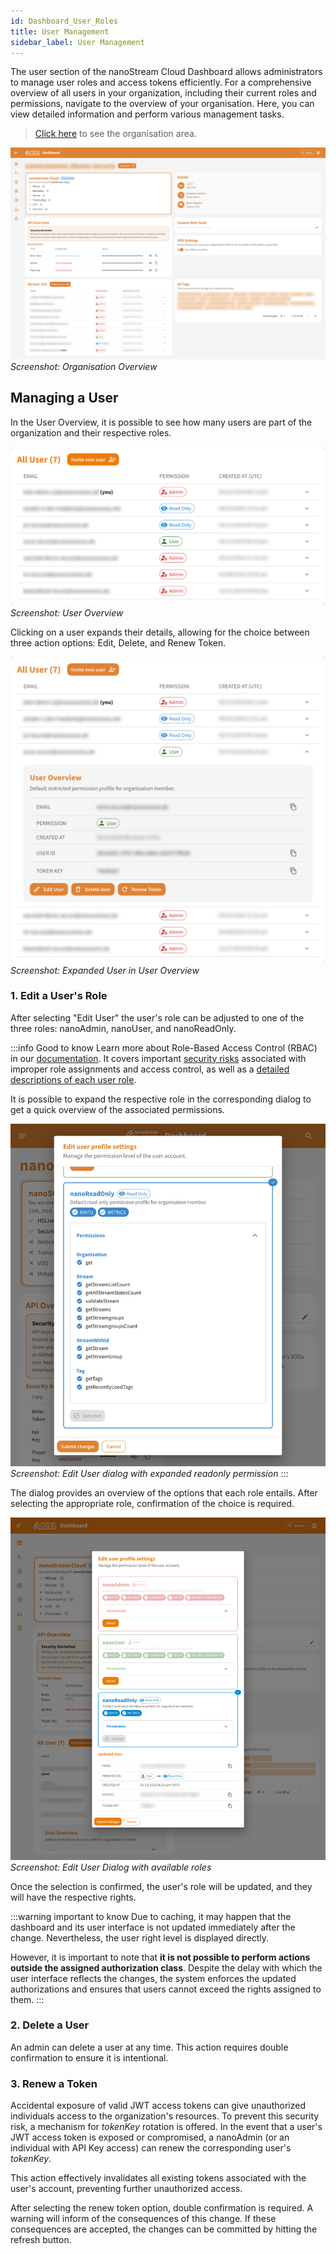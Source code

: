 ```yaml
---
id: Dashboard_User_Roles
title: User Management
sidebar_label: User Management
---
```


The user section of the nanoStream Cloud Dashboard allows administrators to manage user roles and access tokens efficiently. For a comprehensive overview of all users in your organization, including their current roles and permissions, navigate to the  overview of your organisation. Here, you can view detailed information and perform various management tasks.

> [Click here](https://dashboard.nanostream.cloud/organisation) to see the organisation area.

![orga.jpeg](../assets/cloud-frontend/cf-orga.jpg)
*Screenshot: Organisation Overview*


## Managing a User

In the User Overview, it is possible to see how many users are part of the organization and their respective roles.

![cf-all-users.jpeg](../assets/cloud-frontend/cf-all-users.jpg)
*Screenshot: User Overview*

Clicking on a user expands their details, allowing for the choice between three action options: Edit, Delete, and Renew Token.

![cf-user-expanded.jpeg](../assets/cloud-frontend/cf-user-expanded.jpg)
*Screenshot: Expanded User in User Overview*

### 1. Edit a User's Role

After selecting "Edit User" the user's role can be adjusted to one of the three roles: <span className="role role-admin">nanoAdmin</span>, <span className="role role-user">nanoUser</span>, and <span className="role role-readonly">nanoReadOnly</span>.

:::info Good to know
Learn more about Role-Based Access Control (RBAC) in our [documentation](../cloud/user_roles.md). It covers important [security risks](../cloud/user_roles.md#security-risks) associated with improper role assignments and access control, as well as a [detailed descriptions of each user role](../cloud/user_roles.md#user-roles).

It is possible to expand the respective role in the corresponding dialog to get a quick overview of the associated permissions.

![cf-expanded-readonly.jpg](../assets/cloud-frontend/cf-expanded-readonly.jpg)
*Screenshot: Edit User dialog with expanded readonly permission*
:::

The dialog provides an overview of the options that each role entails. After selecting the appropriate role, confirmation of the choice is required.

![cf-edit-user.jpg](../assets/cloud-frontend/cf-edit-user.jpg)
*Screenshot: Edit User Dialog with available roles*

Once the selection is confirmed, the user's role will be updated, and they will have the respective rights.

:::warning important to know
Due to caching, it may happen that the dashboard and its user interface is not updated immediately after the change. Nevertheless, the user right level is displayed directly. 

However, it is important to note that **it is not possible to perform actions outside the assigned authorization class**. Despite the delay with which the user interface reflects the changes, the system enforces the updated authorizations and ensures that users cannot exceed the rights assigned to them.
:::

### 2. Delete a User

An admin can delete a user at any time. This action requires double confirmation to ensure it is intentional.


### 3. Renew a Token

Accidental exposure of valid JWT access tokens can give unauthorized individuals access to the organization's resources. To prevent this security risk, a mechanism for *tokenKey* rotation is offered. In the event that a user's JWT access token is exposed or compromised, a <span className="role role-admin">nanoAdmin</span> (or an individual with API Key access) can renew the corresponding user's *tokenKey*.

This action effectively invalidates all existing tokens associated with the user's account, preventing further unauthorized access.

After selecting the renew token option, double confirmation is required. A warning will inform of the consequences of this change. If these consequences are accepted, the changes can be committed by hitting the refresh button.